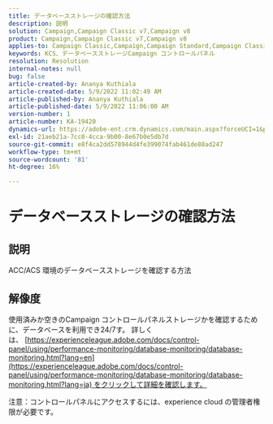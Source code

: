 ```yaml
---
title: データベースストレージの確認方法
description: 説明
solution: Campaign,Campaign Classic v7,Campaign v8
product: Campaign,Campaign Classic v7,Campaign v8
applies-to: Campaign Classic,Campaign,Campaign Standard,Campaign Classic v7,Campaign v8
keywords: KCS、データベースストレージCampaign コントロールパネル
resolution: Resolution
internal-notes: null
bug: false
article-created-by: Ananya Kuthiala
article-created-date: 5/9/2022 11:02:49 AM
article-published-by: Ananya Kuthiala
article-published-date: 5/9/2022 11:06:00 AM
version-number: 1
article-number: KA-19420
dynamics-url: https://adobe-ent.crm.dynamics.com/main.aspx?forceUCI=1&pagetype=entityrecord&etn=knowledgearticle&id=c733588c-87cf-ec11-a7b5-0022480a8e40
exl-id: 21aeb21a-7cc0-4cca-9b00-8e67b0e5db7d
source-git-commit: e8f4ca2dd578944d4fe399074fab461de88ad247
workflow-type: tm+mt
source-wordcount: '81'
ht-degree: 16%

---
```


# データベースストレージの確認方法

## 説明

ACC/ACS 環境のデータベースストレージを確認する方法

## 解像度


使用済みか空きのCampaign コントロールパネルストレージかを確認するために、データベースを利用でき24/7す。 詳しくは、 [https://experienceleague.adobe.com/docs/control-panel/using/performance-monitoring/database-monitoring/database-monitoring.html?lang=en](https://experienceleague.adobe.com/docs/control-panel/using/performance-monitoring/database-monitoring/database-monitoring.html?lang=ja) をクリックして詳細を確認します。



注意：コントロールパネルにアクセスするには、experience cloud の管理者権限が必要です。
